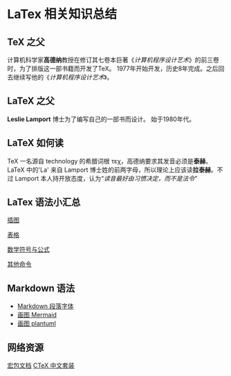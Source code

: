 # LaTex 相关知识总结

## TeX 之父

计算机科学家**高德纳**教授在修订其七卷本巨著《*计算机程序设计艺术*》的前三卷时，为了排版这一部书籍而开发了TeX。
1977年开始开发，历史8年完成。之后回去继续写他的《*计算机程序设计艺术*》。

## LaTeX 之父

**Leslie Lamport** 博士为了编写自己的一部书而设计。
始于1980年代。

## LaTeX 如何读

TeX 一名源自 technology 的希腊词根 τεχ，高德纳要求其发音必须是**泰赫**。
LaTeX 中的'La' 来自 Lamport 博士姓的前两字母，所以理论上应该读**拉泰赫**。不过 Lamport 本人持开放态度，认为“*读音最好由习惯决定，而不是法令*”

## LaTex 语法小汇总

[插图](doc/插图.md)

[表格](doc/绘表.md)

[数学符号与公式](doc/数学符号公式.md)

[其他命令](doc/latex命令.md)

## Markdown 语法

+ [Markdown 段落字体](doc/markdown字体段落.md)
+ [画图 Mermaid](doc/markdown_Mermaid绘图.md)
+ [画图 plantuml](doc/plantuml画图.md)

## 网络资源

[宏包文档](https://www.ctan.org/)
[CTeX 中文套装](http://www.ctex.org/CTeX)
